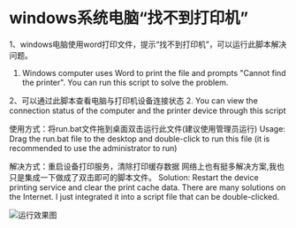 # windows系统电脑“找不到打印机”
1、windows电脑使用word打印文件，提示“找不到打印机”，可以运行此脚本解决问题。
1. Windows computer uses Word to print the file and prompts "Cannot find the printer". You can run this script to solve the problem.

2、可以通过此脚本查看电脑与打印机设备连接状态
2. You can view the connection status of the computer and the printer device through this script

使用方式：将run.bat文件拖到桌面双击运行此文件(建议使用管理员运行)
Usage: Drag the run.bat file to the desktop and double-click to run this file (it is recommended to use the administrator to run)

解决方式：重启设备打印服务，清除打印缓存数据 网络上也有挺多解决方案,我也只是集成一下做成了双击即可的脚本文件。
Solution: Restart the device printing service and clear the print cache data. There are many solutions on the Internet. I just integrated it into a script file that can be double-clicked.

![运行效果图](https://user-images.githubusercontent.com/32898567/130326466-fe232a73-1708-4559-8b3e-5bd8162adbab.jpg)
